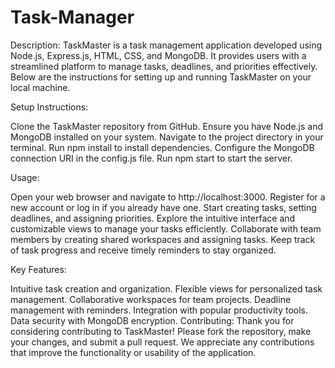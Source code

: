 # Task-Manager

Description:
TaskMaster is a task management application developed using Node.js, Express.js, HTML, CSS, and MongoDB. It provides users with a streamlined platform to manage tasks, deadlines, and priorities effectively. Below are the instructions for setting up and running TaskMaster on your local machine.

Setup Instructions:

Clone the TaskMaster repository from GitHub.
Ensure you have Node.js and MongoDB installed on your system.
Navigate to the project directory in your terminal.
Run npm install to install dependencies.
Configure the MongoDB connection URI in the config.js file.
Run npm start to start the server.

Usage:

Open your web browser and navigate to http://localhost:3000.
Register for a new account or log in if you already have one.
Start creating tasks, setting deadlines, and assigning priorities.
Explore the intuitive interface and customizable views to manage your tasks efficiently.
Collaborate with team members by creating shared workspaces and assigning tasks.
Keep track of task progress and receive timely reminders to stay organized.

Key Features:

Intuitive task creation and organization.
Flexible views for personalized task management.
Collaborative workspaces for team projects.
Deadline management with reminders.
Integration with popular productivity tools.
Data security with MongoDB encryption.
Contributing:
Thank you for considering contributing to TaskMaster! Please fork the repository, make your changes, and submit a pull request. We appreciate any contributions that improve the functionality or usability of the application.
